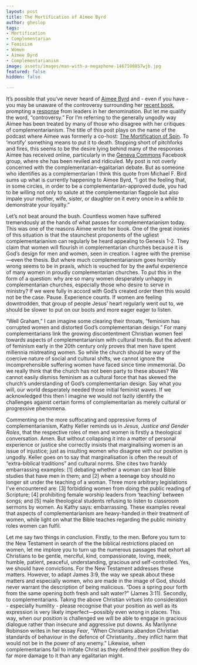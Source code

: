 ```yaml
---
layout: post
title: The Mortification of Aimee Byrd
author: gheslop
tags:
- Mortification
- Complementarian
- Feminism
- Women
- Aimee Byrd
- Complementarianism
image: assets/images/man-with-a-megaphone-1467100857wjb.jpg
featured: false
hidden: false

---
```

It’s possible that you’ve never heard of [Aimee Byrd](http://aimeebyrd.com "Aimee Byrd blog") and - even if you have - you may be unaware of the controversy surrounding her [recent book](https://www.amazon.com/Recovering-Biblical-Manhood-Womanhood-Rediscover/dp/0310108713/ref=sr_1_1?dchild=1&keywords=aimee+byrd&qid=1592902889&sr=8-1 "Recovering from Biblical Manhood and Womanhood"), prompting a [response](https://aimeebyrd.com/2020/06/22/an-open-letter-from-concerned-ministers-and-elders-in-the-opc/ "Open letter from concerned elders") from leaders in her denomination. But let me qualify the word, “controversy.” For I’m referring to the generally ungodly way Aimee has been treated by many of those who disagree with her critiques of complementarianism. The title of this post plays on the name of the podcast where Aimee was formerly a co-host: [The Mortification of Spin](https://www.reformation21.org/columns/mortification-of-spin "Mortification of Spin"). To ‘mortify’ something means to put it to death. Stopping short of pitchforks and fires, this seems to be the desire lying behind many of the responses Aimee has received online, particularly in the [Geneva Commons](https://gcscreenshots.wordpress.com/screenshots/ "Geneva Commons screenshots") Facebook group, where she has been reviled and ridiculed. My post is not overly concerned with the complementarian-egalitarian debate. But as someone who identifies as a complementarian I think this quote from Michael F. Bird sums up what is currently happening to Aimee Byrd, “I got the feeling that, in some circles, in order to be a complementarian-approved dude, you had to be willing not only to salute at the complementarian flagpole but also impale your mother, wife, sister, or daughter on it every once in a while to demonstrate your loyalty.”

Let’s not beat around the bush. Countless women have suffered tremendously at the hands of what passes for complementarianism today. This was one of the reasons Aimee wrote her book. One of the great ironies of this situation is that the staunchest proponents of the ugliest complementarianism can regularly be heard appealing to Genesis 1-2. They claim that women will flourish in complementarian churches because it is God’s design for men and women, seen in creation. I agree with the premise—even the thesis. But where much complementarianism goes horribly wrong seems to be in praxis, which is vouched for by the awful experience of many women in proudly complementarian churches. To put this in the form of a question: why are so many women desperately unhappy in complementarian churches, especially those who desire to serve in ministry? If we were fully in accord with God’s created order then this would not be the case. Pause. Experience counts. If women are feeling downtrodden, that group of people Jesus’ heart regularly went out to, we should be slower to put on our boots and more eager eager to listen.

“Well Graham,” I can imagine some clearing their throats, “feminism has corrupted women and distorted God’s complementarian design.” For many complementarians link the growing discontentment Christian women feel towards aspects of complementarianism with cultural trends. But the advent of feminism early in the 20th century only proves that men have spent millennia mistreating women. So while the church should be wary of the coercive nature of social and cultural shifts, we cannot ignore the incomprehensible suffering women have faced since time immemorial. Do we really think that the church has not been party to these abuses? We cannot easily dismiss feminism as a cultural force that has skewed the church’s understanding of God’s complementarian design. Say what you will, our world desperately needed those initial feminist waves. If we acknowledged this then I imagine we would not lazily identify the challenges against certain forms of complementarian as merely cultural or progressive phenomena.

Commenting on the more suffocating and oppressive forms of complementarianism, Kathy Keller reminds us in _Jesus, Justice and Gender Roles_, that the respective roles of men and women is firstly a theological conversation. Amen. But without collapsing it into a matter of personal experience or justice she correctly insists that marginalising women is an issue of injustice; just as insulting women who disagree with our position is ungodly. Keller goes on to say that marginalisation is often the result of “extra-biblical traditions” and cultural norms. She cites two frankly embarrassing examples: \[1\] debating whether a woman can lead Bible studies that have men in them; and \[2\] when a teenage boy should no longer sit under the teaching of a woman. Three more arbitrary legislations I’ve encountered are: \[3\] forbidding women from doing the public reading of Scripture; \[4\] prohibiting female worship leaders from ‘teaching’ between songs; and \[5\] male theological students refusing to listen to classroom sermons by women. As Kathy says: embarrassing. These examples reveal that aspects of complementarianism are heavy-handed in their treatment of women, while light on what the Bible teaches regarding the public ministry roles women can fulfil.

Let me say two things in conclusion. Firstly, to the men. Before you turn to the New Testament in search of the the biblical restrictions placed on women, let me implore you to turn up the numerous passages that exhort all Christians to be gentle, merciful, kind, compassionate, loving, meek, humble, patient, peaceful, understanding, gracious and self-controlled. Yes, we should have convictions. For the New Testament addresses these matters. However, to adapt James 3:9, the way we speak about these matters and especially women, who are made in the image of God, should never warrant the description of being malicious. “Does a spring pour forth from the same opening both fresh and salt water?” (James 3:11). Secondly, to complementarians. Taking the above Christian virtues into consideration - especially humility - please recognise that your position as well as its expression is very likely imperfect—possibly even wrong in places. This way, when our position is challenged we will be able to engage in gracious dialogue rather than insecure and aggressive put downs. As Marilynne Robinson writes in her essay _Fear_, “When Christians abandon Christian standards of behaviour in the defence of Christianity…they inflict harm that would not be in the power of any enemy.” Likewise, when complementarians fail to imitate Christ as they defend their position they do far more damage to it than any egalitarian might.
